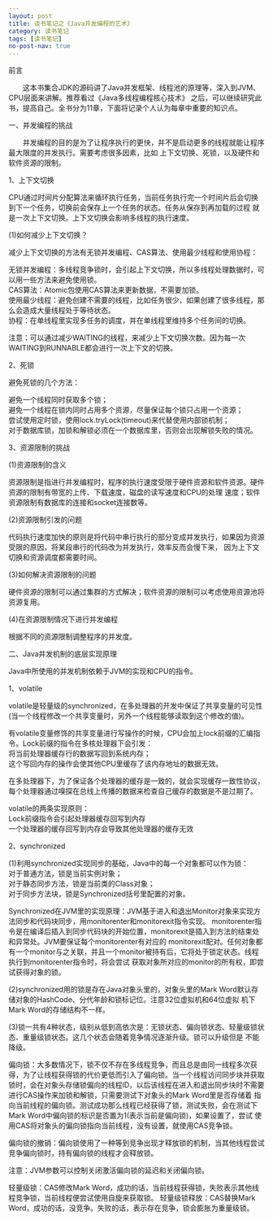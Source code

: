 ```yaml
---
layout: post
title: 读书笔记之《Java并发编程的艺术》
category: 读书笔记
tags: [读书笔记]
no-post-nav: true
---
```


前言

&ensp;&ensp;&ensp;&ensp;这本书集合JDK的源码讲了Java并发框架、线程池的原理等，深入到JVM、CPU层面来讲解。推荐看过《Java多线程编程核心技术》
之后，可以继续研究此书，提高自己。全书分为11章，下面将记录个人认为每章中重要的知识点。

一、并发编程的挑战

&ensp;&ensp;&ensp;&ensp;并发编程的目的是为了让程序执行的更快，并不是启动更多的线程就能让程序最大限度的并发执行。需要考虑很多因素，比如
上下文切换、死锁，以及硬件和软件资源的限制。

1、上下文切换

CPU通过时间片分配算法来循环执行任务，当前任务执行完一个时间片后会切换到下一个任务，切换前会保存上一个任务的状态。任务从保存到再加载的过程
就是一次上下文切换。上下文切换会影响多线程的执行速度。

(1)如何减少上下文切换？

减少上下文切换的方法有无锁并发编程、CAS算法、使用最少线程和使用协程：

无锁并发编程：多线程竞争锁时，会引起上下文切换，所以多线程处理数据时，可以用一些方法来避免使用锁。<br/>
CAS算法：Atomic包使用CAS算法来更新数据，不需要加锁。<br/>
使用最少线程：避免创建不需要的线程，比如任务很少，如果创建了很多线程，那么会造成大量线程处于等待状态。<br/>
协程：在单线程里实现多任务的调度，并在单线程里维持多个任务间的切换。

注意：可以通过减少WAITING的线程，来减少上下文切换次数。因为每一次WAITING到RUNNABLE都会进行一次上下文的切换。

2、死锁

避免死锁的几个方法：

避免一个线程同时获取多个锁；<br/>
避免一个线程在锁内同时占用多个资源，尽量保证每个锁只占用一个资源；<br/>
尝试使用定时锁，使用lock.tryLock(timeout)来代替使用内部锁机制；<br/>
对于数据库锁，加锁和解锁必须在一个数据库里，否则会出现解锁失败的情况。

3、资源限制的挑战

(1)资源限制的含义

资源限制是指进行并发编程时，程序的执行速度受限于硬件资源和软件资源。硬件资源的限制有带宽的上传、下载速度，磁盘的读写速度和CPU的处理
速度；软件资源限制有数据库的连接和socket连接数等。

(2)资源限制引发的问题

代码执行速度加快的原则是将代码中串行执行的部分变成并发执行，如果因为资源受限的原因，将某段串行的代码改为并发执行，效率反而会慢下来，
因为上下文切换和资源调度都需要时间。

(3)如何解决资源限制的问题

硬件资源的限制可以通过集群的方式解决；软件资源的限制可以考虑使用资源池将资源复用。

(4)在资源限制情况下进行并发编程

根据不同的资源限制调整程序的并发度。


二、Java并发机制的底层实现原理

Java中所使用的并发机制依赖于JVM的实现和CPU的指令。

1、volatile

volatile是轻量级的synchronized，在多处理器的开发中保证了共享变量的可见性(当一个线程修改一个共享变量时，另外一个线程能够读取到这个修改的值)。

有volatile变量修饰的共享变量进行写操作的时候，CPU会加上lock前缀的汇编指令。Lock前缀的指令在多核处理器下会引发：<br/>
将当前处理器缓存行的数据写回到系统内存；<br/>
这个写回内存的操作会使其他CPU里缓存了该内存地址的数据无效。

在多处理器下，为了保证各个处理器的缓存是一致的，就会实现缓存一致性协议，每个处理器通过嗅探在总线上传播的数据来检查自己缓存的数据是不是过期了。

volatile的两条实现原则：<br/>
Lock前缀指令会引起处理器缓存回写到内存<br/>
一个处理器的缓存回写到内存会导致其他处理器的缓存无效<br/>

2、synchronized

(1)利用synchronized实现同步的基础，Java中的每一个对象都可以作为锁：<br/>
对于普通方法，锁是当前实例对象；<br/>
对于静态同步方法，锁是当前类的Class对象；<br/>
对于同步方法块，锁是Synchronized括号里配置的对象。

Synchronized在JVM里的实现原理：JVM基于进入和退出Monitor对象来实现方法同步和代码块同步，用monitorenter和monitorexit指令实现。
monitorenter指令是在编译后插入到同步代码块的开始位置，monitorexit是插入到方法的结束处和异常处。JVM要保证每个monitorenter有对应的
monitorexit配对。任何对象都有一个monitor与之关联，并且一个monitor被持有后，它将处于锁定状态。线程执行到monitorenter指令时，将会尝试
获取对象所对应的monitor的所有权，即尝试获得对象的锁。

(2)synchronized用的锁是存在Java对象头里的，对象头里的Mark Word默认存储对象的HashCode、分代年龄和锁标记位。注意32位虚拟机和64位虚拟
机下Mark Word的存储结构不一样。

(3)锁一共有4种状态，级别从低到高依次是：无锁状态、偏向锁状态、轻量级锁状态、重量级锁状态。这几个状态会随着竞争情况逐渐升级。锁可以升级但是
不能降级。

偏向锁：大多数情况下，锁不仅不存在多线程竞争，而且总是由同一线程多次获得，为了让线程获得锁的代价更低而引入了偏向锁。当一个线程访问同步块并获取
锁时，会在对象头存储锁偏向的线程ID，以后该线程在进入和退出同步块时不需要进行CAS操作来加锁和解锁，只需要测试下对象头的Mark Word里是否存储着
指向当前线程的偏向锁。测试成功那么线程已经获得了锁，测试失败，会在测试下Mark Word中偏向锁的标识是否置为1(表示当前是偏向锁)，如果设置了，尝试
使用CAS将对象头的偏向锁指向当前线程，没有设置，就使用CAS竞争锁。

偏向锁的撤销：偏向锁使用了一种等到竞争出现才释放锁的机制，当其他线程尝试竞争偏向锁时，持有偏向锁的线程才会释放锁。

注意：JVM参数可以控制关闭激活偏向锁的延迟和关闭偏向锁。

轻量级锁：CAS修改Mark Word，成功的话，当前线程获得锁，失败表示其他线程竞争锁，当前线程便尝试使用自旋来获取锁。
轻量级锁释放：CAS替换Mark Word，成功的话，没竞争。失败的话，表示存在竞争，锁会膨胀为重量级锁。





